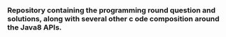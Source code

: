 ### Repository containing the programming round question and solutions, along with several other c     ode composition around the Java8 APIs.